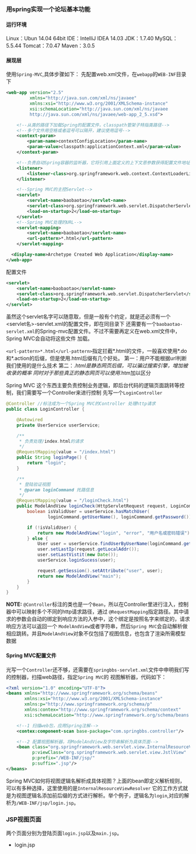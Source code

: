 ### 用spring实现一个论坛基本功能

#### 运行环境
Linux：Ubun 14.04 64bit
IDE：IntelliJ IDEA 14.03
JDK：1.7.40
MySQL：5.5.44
Tomcat：7.0.47
​Maven：3.0.5

#### 展现层

使用`Spring-MVC`,具体步骤如下：
先配置web.xml文件，在`webapp`的`WEB-INF`目录下
```xml
<web-app version="2.5"
         xmlns="http://java.sun.com/xml/ns/javaee"
         xmlns:xsi="http://www.w3.org/2001/XMLSchema-instance"
         xsi:schemaLocation="http://java.sun.com/xml/ns/javaee
         http://java.sun.com/xml/ns/javaee/web-app_2_5.xsd">

    <!--从类的路径下加载Spring的配置文件，classpath管架子特指类路径-->
    <!--多个文件用空格或者逗号可以隔开，建议使用逗号-->
    <context-param>
        <param-name>contextConfigLocation</param-name>
        <param-value>classpath:applicationContext.xml</param-value>
    </context-param>

    <!--负责自动Spring容器的监听器，它将引用上面定义的上下文恩参数获得配置文件地址-->
    <listener>
        <listener-class>org.springframework.web.context.ContextLoaderListener</listener-class>
    </listener>

    <!--Spring MVC的主控Servlet-->
    <servlet>
        <servlet-name>baobaotao</servlet-name>
        <servlet-class>org.springframework.web.servlet.DispatcherServlet</servlet-class>
        <load-on-startup>2</load-on-startup>
    </servlet>
    <!--Spring MVC处理的URL-->
    <servlet-mapping>
        <servlet-name>baobaotao</servlet-name>
        <url-pattern>*.html</url-pattern>
    </servlet-mapping>

  <display-name>Archetype Created Web Application</display-name>
</web-app>

```

配置文件
```xml
<servlet>
    <servlet-name>baobaotao</servlet-name>
    <servlet-class>org.springframework.web.servlet.DispatcherServlet</servlet-class>
    <load-on-startup>2</load-on-startup>
</servlet>
```
虽然这个servlet名字可以随意取，但是一般有个约定，就是还必须有一个<servlet名>-servlet.xml的配置文件，即在同目录下
还需要有一个`baobaotao-servlet.xml`的Spring-mvc配置文件。不过不需要再定义在web.xml文件中，Spring MVC会自动将这些文件
加载。

`<url-pattern>*.html</url-pattern>`指定拦截*.html的文件，一般喜欢使用*.do和*.action的后缀，但是使用.html后缀有几个好处。
第一：用户不能根据url判断我们使用的是什么技术
第二：*.html是静态网页后缀，可以骗过搜索引擎，增加被收录的概率
同时对于那些真正的静态网页可以使用*.htm加以区分

Spring MVC
这个东西主要负责控制业务逻辑，即后台代码的逻辑页面跳转等控制，我们需要写一个Controller来进行控制
先写一个`LoginController`
```java
@Controller //标注成为一个Spring MVC的Controller 处理http请求
public class LoginController {

    @Autowired
    private UserService userService;

    /**
     * 负责处理/index.html的请求
     */
    @RequestMapping(value = "/index.html")
    public String loginPage() {
        return "login";
    }

    /**
     * 登陆验证视图
     * @param loginCommand 扥路信息
     */
    @RequestMapping(value = "/loginCheck.html")
    public ModelAndView loginCheck(HttpServletRequest request, LoginCommand loginCommand) {
        boolean isValidUser = userService.hasMatchUser(
                loginCommand.getUserName(), loginCommand.getPassword());

        if (!isValidUser) {
            return new ModelAndView("login", "error", "用户名或密码错误");
        } else {
            User user = userService.findUserByUserName(loginCommand.getUserName());
            user.setLastIp(request.getLocalAddr());
            user.setLastVistit(new Date());
            userService.loginSucess(user);

            request.getSession().setAttribute("user", user);
            return new ModelAndView("main");
        }
    }
}
```
**NOTE:** `@Controller`标注的类也是一个`Bean`，所以在Controller里进行注入，控制器中可以映射多个不同的http请求路径，通过
`@RequestMapping`指定路径。其中请求的参数会自动的绑定到响应方法的入参中，这个绑定是按照名字来绑定的，请求响应方法可以返回一个
`ModelAndView`或者字符串，然后`Spring MVC`会自动解析做相应跳转。并且`ModelAndView`对象不仅包括了视图信息，也包含了渲染所需模型数据

#### Spring MVC配置文件
光写一个`Controller`还不够，还需要在`springbbs-servlet.xml`文件中申明我们写的控制器，扫描web路径，指定`Spring MVC`的
视图解析器，代码如下：
```xml
<?xml version="1.0" encoding="UTF-8"?>
<beans xmlns="http://www.springframework.org/schema/beans"
       xmlns:xsi="http://www.w3.org/2001/XMLSchema-instance"
       xmlns:p="http://www.springframework.org/schema/p"
       xmlns:contex="http://www.springframework.org/schema/context"
       xsi:schemaLocation="http://www.springframework.org/schema/beans http://www.springframework.org/schema/beans/spring-beans.xsd http://www.springframework.org/schema/context http://www.springframework.org/schema/context/spring-context.xsd">

    <!--1 扫描web包，应用Spring注解-->
    <contex:component-scan base-package="com.springbbs.controller"/>

    <!--2 配置视图解析器，将ModelAndView及字符串解析为具体页面-->
    <bean class="org.springframework.web.servlet.view.InternalResourceViewResolver"
          p:viewClass="org.springframework.web.servlet.view.JstlView"
          p:prefix="/WEB-INF/jsp/"
          p:suffix=".jsp"/>
</beans>
```
Spring MVC如何将视图逻辑名解析成具体视图？上面的bean即定义解析规则，可以有多种选择，这里使用的是`InternalResourceViewResolver`
它的工作方式就是为视图逻辑名添加前后缀的方式进行解析。举个例子，逻辑名为`login`,对应的解析为`/WEB-INF/jsp/login.jsp`。

### JSP视图页面
两个页面分别为登陆页面`login.jsp`以及`main.jsp`。

* login.jsp
```html

```